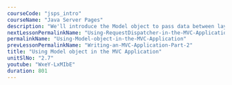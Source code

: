 ```yaml
---
courseCode: "jsps_intro"
courseName: "Java Server Pages"
description: "We'll introduce the Model object to pass data between layers."
nextLessonPermalinkName: "Using-RequestDispatcher-in-the-MVC-Application"
permalinkName: "Using-Model-object-in-the-MVC-Application"
prevLessonPermalinkName: "Writing-an-MVC-Application-Part-2"
title: "Using Model object in the MVC Application"
unitSlNo: "2.7"
youtube: "WxeY-LxMIbE"
duration: 801
---
```

